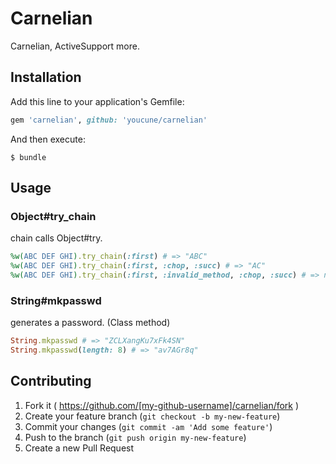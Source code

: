 # Carnelian

Carnelian, ActiveSupport more.

## Installation

Add this line to your application's Gemfile:

```ruby
gem 'carnelian', github: 'youcune/carnelian'
```

And then execute:

    $ bundle

## Usage

### Object#try_chain

chain calls Object#try.

```rb
%w(ABC DEF GHI).try_chain(:first) # => "ABC"
%w(ABC DEF GHI).try_chain(:first, :chop, :succ) # => "AC"
%w(ABC DEF GHI).try_chain(:first, :invalid_method, :chop, :succ) # => nil
```

### String#mkpasswd

generates a password. (Class method)

```rb
String.mkpasswd # => "ZCLXangKu7xFk4SN"
String.mkpasswd(length: 8) # => "av7AGr8q"
```

## Contributing

1. Fork it ( https://github.com/[my-github-username]/carnelian/fork )
2. Create your feature branch (`git checkout -b my-new-feature`)
3. Commit your changes (`git commit -am 'Add some feature'`)
4. Push to the branch (`git push origin my-new-feature`)
5. Create a new Pull Request
